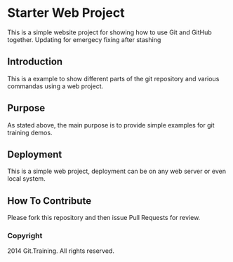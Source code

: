 # Starter Web Project

This is a simple website project for
showing how to use Git and GitHub together.
Updating for emergecy fixing after stashing
## Introduction

This is a example to show different parts
of the git repository and various commandas using a web
project.
## Purpose

As stated above, the main purpose is to
provide simple examples for git training 
demos.

## Deployment

This is a simple web project, deployment 
can be on any web server or even local system.

## How To Contribute
Please fork this repository and then issue Pull Requests for review.

### Copyright
2014 Git.Training. All rights reserved.
